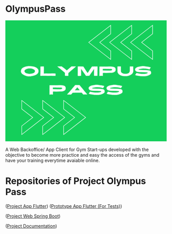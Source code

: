 # OlympusPass

![Olympus Pass Logo](ProjectsApplication/images/Splash%20Olympus%20Pass%202.png)

A Web Backoffice/ App Client for Gym Start-ups developed with the objective to become more practice and easy the access of the gyms and have your training everytime avaiable online.

# Repositories of Project Olympus Pass

([Project App Flutter](https://github.com/leocostatmt/AppOlympusPassV3))
    ([Prototype App Flutter (For Tests)](https://app-olympus-pass-mobilev2.flutterflow.app))

([Project Web Spring Boot](https://github.com/leocostatmt/spring-tcc))

([Project Documentation](https://github.com/leocostatmt/OlympusPass/blob/main/documentacao.2.0.pdf))

